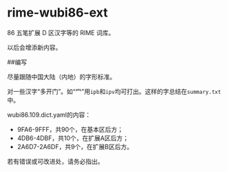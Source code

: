 # rime-wubi86-ext

86 五笔扩展 D 区汉字等的 RIME 词库。

以后会增添新内容。

##编写

尽量跟随中国大陆（内地）的字形标准。

对一些汉字“多开门”。如“龸”用`ipb`和`ipv`均可打出。这样的字总结在`summary.txt`中。

wubi86.109.dict.yaml的内容：
* 9FA6-9FFF，共90个，在基本区后方；
* 4DB6-4DBF，共10个，在扩展A区后方；
* 2A6D7-2A6DF，共9个，在扩展B区后方。

若有错误或可改进处，请务必指出。
